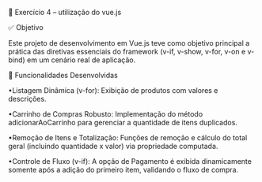 📘 Exercício 4 – utilização do vue.js

✅ Objetivo

Este projeto de desenvolvimento em Vue.js teve como objetivo principal a prática das diretivas essenciais do framework (v-if, v-show, v-for, v-on e v-bind) em um cenário real de aplicação.

🧩 Funcionalidades Desenvolvidas

•Listagem Dinâmica (v-for): Exibição de produtos com valores e descrições.

•Carrinho de Compras Robusto: Implementação do método adicionarAoCarrinho para gerenciar a quantidade de itens duplicados.

•Remoção de Itens e Totalização: Funções de remoção e cálculo do total geral (incluindo quantidade x valor) via propriedade computada.

•Controle de Fluxo (v-if): A opção de Pagamento é exibida dinamicamente somente após a adição do primeiro item, validando o fluxo de compra.